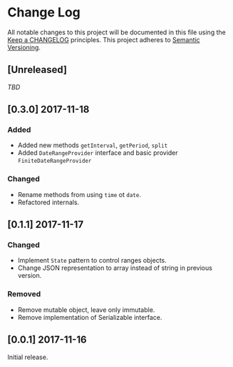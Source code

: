 # Change Log
All notable changes to this project will be documented in this file
using the [Keep a CHANGELOG](http://keepachangelog.com/) principles.
This project adheres to [Semantic Versioning](http://semver.org/).

<!--
Types of changes

Added - for new features.
Changed - for changes in existing functionality.
Deprecated - for soon-to-be removed features.
Removed - for now removed features.
Fixed - for any bug fixes.
Security - in case of vulnerabilities.
-->

## [Unreleased]

_TBD_

## [0.3.0] 2017-11-18

### Added
- Added new methods `getInterval`, `getPeriod`, `split`
- Added `DateRangeProvider` interface and basic provider `FiniteDateRangeProvider`

### Changed
- Rename methods from using `time` ot `date`.
- Refactored internals.

## [0.1.1] 2017-11-17

### Changed
- Implement `State` pattern to control ranges objects.
- Change JSON representation to array instead of string in previous version.

### Removed
- Remove mutable object, leave only immutable.
- Remove implementation of Serializable interface.

## [0.0.1] 2017-11-16

Initial release.
